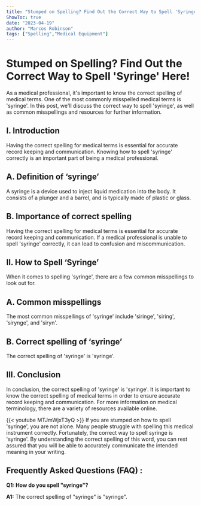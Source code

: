 ```yaml
---
title: "Stumped on Spelling? Find Out the Correct Way to Spell 'Syringe' Here!"
ShowToc: true 
date: "2023-04-19"
author: "Marcos Robinson" 
tags: ["Spelling","Medical Equipment"]
---
```

# Stumped on Spelling? Find Out the Correct Way to Spell 'Syringe' Here!

As a medical professional, it's important to know the correct spelling of medical terms. One of the most commonly misspelled medical terms is 'syringe'. In this post, we'll discuss the correct way to spell 'syringe', as well as common misspellings and resources for further information.

## I. Introduction

Having the correct spelling for medical terms is essential for accurate record keeping and communication. Knowing how to spell 'syringe' correctly is an important part of being a medical professional.

## A. Definition of ‘syringe’

A syringe is a device used to inject liquid medication into the body. It consists of a plunger and a barrel, and is typically made of plastic or glass.

## B. Importance of correct spelling

Having the correct spelling for medical terms is essential for accurate record keeping and communication. If a medical professional is unable to spell 'syringe' correctly, it can lead to confusion and miscommunication.

## II. How to Spell ‘Syringe’

When it comes to spelling 'syringe', there are a few common misspellings to look out for.

## A. Common misspellings

The most common misspellings of 'syringe' include 'siringe', 'siring', 'sirynge', and 'siryn'.

## B. Correct spelling of ‘syringe’

The correct spelling of 'syringe' is 'syringe'.

## III. Conclusion

In conclusion, the correct spelling of 'syringe' is 'syringe'. It is important to know the correct spelling of medical terms in order to ensure accurate record keeping and communication. For more information on medical terminology, there are a variety of resources available online.

{{< youtube MTJmWjxT3yQ >}} 
If you are stumped on how to spell 'syringe', you are not alone. Many people struggle with spelling this medical instrument correctly. Fortunately, the correct way to spell syringe is 'syringe'. By understanding the correct spelling of this word, you can rest assured that you will be able to accurately communicate the intended meaning in your writing.

## Frequently Asked Questions (FAQ) :
**Q1: How do you spell "syringe"?**

**A1:** The correct spelling of "syringe" is "syringe".





